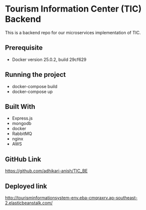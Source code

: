 # Tourism Information Center (TIC) Backend

This is a backend repo for our microservices implementation of TIC.

## Prerequisite

* Docker version 25.0.2, build 29cf629

## Running the project

* docker-compose build
* docker-compose up


## Built With

* Express.js
* mongodb
* docker
* RabbitMQ
* nginx
* AWS

## GitHub Link

https://github.com/adhikari-anish/TIC_BE

## Deployed link 

http://tourisminformationsystem-env.eba-cmqraxrv.ap-southeast-2.elasticbeanstalk.com/